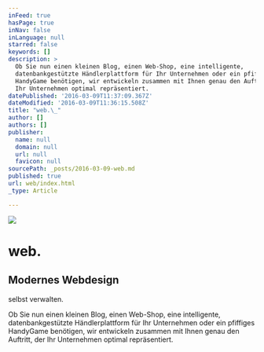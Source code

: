 ```yaml
---
inFeed: true
hasPage: true
inNav: false
inLanguage: null
starred: false
keywords: []
description: >
  Ob Sie nun einen kleinen Blog, einen Web-Shop, eine intelligente,
  datenbankgestützte Händlerplattform für Ihr Unternehmen oder ein pfiffiges
  HandyGame benötigen, wir entwickeln zusammen mit Ihnen genau den Auftritt, der
  Ihr Unternehmen optimal repräsentiert.
datePublished: '2016-03-09T11:37:09.367Z'
dateModified: '2016-03-09T11:36:15.508Z'
title: "web.\_"
author: []
authors: []
publisher:
  name: null
  domain: null
  url: null
  favicon: null
sourcePath: _posts/2016-03-09-web.md
published: true
url: web/index.html
_type: Article

---
```

![](https://s3-us-west-2.amazonaws.com/the-grid-img/p/50ca6b1c62524faf9d551b743264e06365e310f7.jpg)

# web. 

## Modernes Webdesign
selbst verwalten. 

Ob Sie nun einen kleinen Blog, einen Web-Shop, eine intelligente, datenbankgestützte Händlerplattform für Ihr Unternehmen oder ein pfiffiges HandyGame benötigen, wir entwickeln zusammen mit Ihnen genau den Auftritt, der Ihr Unternehmen optimal repräsentiert.
